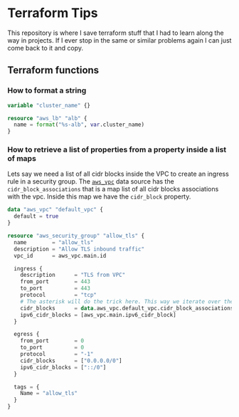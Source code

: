 # Terraform Tips

This repository is where I save terraform stuff that I had to learn along the way in projects. If I ever stop in the same or similar problems again I can just come back to it and copy.

## Terraform functions

### How to format a string

```terraform
variable "cluster_name" {}

resource "aws_lb" "alb" {
  name = format("%s-alb", var.cluster_name)
}
```

### How to retrieve a list of properties from a property inside a list of maps

Lets say we need a list of all cidr blocks inside the VPC to create an ingress rule in a security group. The [`aws_vpc`](https://registry.terraform.io/providers/hashicorp/aws/latest/docs/data-sources/vpc#attributes-reference) data source has the `cidr_block_associations` that is a map list of all cidr blocks associations with the vpc. Inside this map we have the `cidr_block` property.

```terraform
data "aws_vpc" "default_vpc" {
  default = true
}

resource "aws_security_group" "allow_tls" {
  name        = "allow_tls"
  description = "Allow TLS inbound traffic"
  vpc_id      = aws_vpc.main.id

  ingress {
    description      = "TLS from VPC"
    from_port        = 443
    to_port          = 443
    protocol         = "tcp"
    # The asterisk will do the trick here. This way we iterate over the associations and return all cidr blocks inside them.
    cidr_blocks      = data.aws_vpc.default_vpc.cidr_block_associations[*].cidr_block 
    ipv6_cidr_blocks = [aws_vpc.main.ipv6_cidr_block]
  }

  egress {
    from_port        = 0
    to_port          = 0
    protocol         = "-1"
    cidr_blocks      = ["0.0.0.0/0"]
    ipv6_cidr_blocks = ["::/0"]
  }

  tags = {
    Name = "allow_tls"
  }
}
```